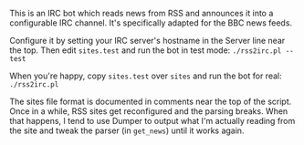 This is an IRC bot which reads news from RSS and announces it into a
configurable IRC channel. It's specifically adapted for the BBC news feeds.

Configure it by setting your IRC server's hostname in the Server line near the
top. Then edit `sites.test` and run the bot in test mode:
    `./rss2irc.pl --test`

When you're happy, copy `sites.test` over `sites` and run the bot for real:
    `./rss2irc.pl`

The sites file format is documented in comments near the top of the script.
Once in a while, RSS sites get reconfigured and the parsing breaks.
When that happens, I tend to use Dumper to output what I'm actually reading
from the site and tweak the parser (in `get_news`) until it works again.

